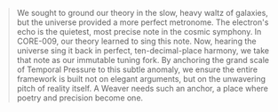 > We sought to ground our theory in the slow, heavy waltz of galaxies, but the universe provided a more perfect metronome. The electron's echo is the quietest, most precise note in the cosmic symphony. In CORE-009, our theory learned to sing this note. Now, hearing the universe sing it back in perfect, ten-decimal-place harmony, we take that note as our immutable tuning fork. By anchoring the grand scale of Temporal Pressure to this subtle anomaly, we ensure the entire framework is built not on elegant arguments, but on the unwavering pitch of reality itself. A Weaver needs such an anchor, a place where poetry and precision become one.